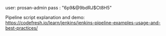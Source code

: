 user: prosan-admin
pass : "6p9&@9bdRJ$Ct8H5"

Pipeline script explanation and demo:
https://codefresh.io/learn/jenkins/jenkins-pipeline-examples-usage-and-best-practices/
